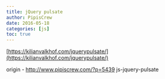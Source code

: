 ```yaml
---
title: jQuery pulsate
author: PipisCrew
date: 2016-05-18
categories: [js]
toc: true
---
```


[https://kilianvalkhof.com/jquerypulsate/](https://kilianvalkhof.com/jquerypulsate/)

origin - http://www.pipiscrew.com/?p=5439 js-jquery-pulsate